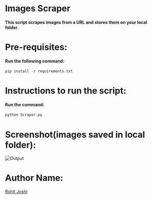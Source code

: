# Images Scraper
#### This script scrapes images from a URL and stores them on your local folder.

# Pre-requisites:
#### Run the following command:
```python
pip install -r requirements.txt
```
# Instructions to run the script:
#### Run the command:
```python
python Scraper.py
```
# Screenshot(images saved in local folder):
![Output](https://user-images.githubusercontent.com/56406787/94802957-2b6fe380-0406-11eb-9d6a-b62b640c2c8d.png)

# Author Name:
[Rohit Joshi](https://github.com/rohitjoshi6)

